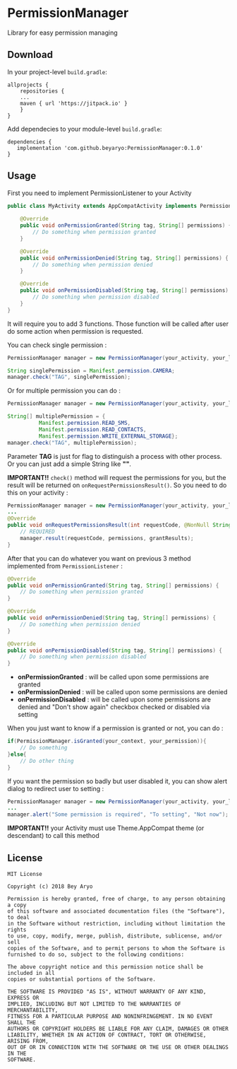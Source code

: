 # PermissionManager
Library for easy permission managing
## Download 
In your project-level `build.gradle`:
```
allprojects {
    repositories {
	...
	maven { url 'https://jitpack.io' }
    }
}
```
Add dependecies to your module-level `build.gradle`:
```
dependencies {
   implementation 'com.github.beyaryo:PermissionManager:0.1.0'
}
```
## Usage
First you need to implement PermissionListener to your Activity

```java
public class MyActivity extends AppCompatActivity implements PermissionListener {
    
    @Override
    public void onPermissionGranted(String tag, String[] permissions) {
        // Do something when permission granted
    }

    @Override
    public void onPermissionDenied(String tag, String[] permissions) {
        // Do something when permission denied
    }

    @Override
    public void onPermissionDisabled(String tag, String[] permissions) {
        // Do something when permission disabled
    }
}
```
It will require you to add 3 functions. Those function will be called after user do some action when permission is requested.

You can check single permission :
```java
PermissionManager manager = new PermissionManager(your_activity, your_listener);

String singlePermission = Manifest.permission.CAMERA;
manager.check("TAG", singlePermission);
```
Or for multiple permission you can do :
```java
PermissionManager manager = new PermissionManager(your_activity, your_listener);

String[] multiplePermission = {
          Manifest.permission.READ_SMS,
          Manifest.permission.READ_CONTACTS,
          Manifest.permission.WRITE_EXTERNAL_STORAGE};
manager.check("TAG", multiplePermission);
```
Parameter **TAG** is just for flag to distinguish a process with other process. Or you can just add a simple String like **""**.

**IMPORTANT!!** `check()` method will request the permissions for you, but the result will be returned on `onRequestPermissionsResult()`. So you need to do this on your activity :
```java
PermissionManager manager = new PermissionManager(your_activity, your_listener);
...
@Override
public void onRequestPermissionsResult(int requestCode, @NonNull String[] permissions, @NonNull int[] grantResults) {
    // REQUIRED
    manager.result(requestCode, permissions, grantResults);
}
```
After that you can do whatever you want on previous 3 method implemented from `PermissionListener` :
```java
@Override
public void onPermissionGranted(String tag, String[] permissions) {
    // Do something when permission granted
}

@Override
public void onPermissionDenied(String tag, String[] permissions) {
    // Do something when permission denied
}

@Override
public void onPermissionDisabled(String tag, String[] permissions) {
    // Do something when permission disabled
}
```
* **onPermissionGranted** : will be called upon some permissions are granted
* **onPermissionDenied** : will be called upon some permissions are denied
* **onPermissionDisabled** : will be called upon some permissions are denied and "Don't show again" checkbox checked or disabled via setting

When you just want to know if a permission is granted or not, you can do :
```java
if(PermissionManager.isGranted(your_context, your_permission)){
    // Do something
}else{
    // Do other thing
}
```
If you want the permission so badly but user disabled it, you can show alert dialog to redirect user to setting :
```java
PermissionManager manager = new PermissionManager(your_activity, your_listener);
...
manager.alert("Some permission is required", "To setting", "Not now");
```
**IMPORTANT!!** your Activity must use Theme.AppCompat theme (or descendant) to call this method
## License
```
MIT License

Copyright (c) 2018 Bey Aryo

Permission is hereby granted, free of charge, to any person obtaining a copy
of this software and associated documentation files (the "Software"), to deal
in the Software without restriction, including without limitation the rights
to use, copy, modify, merge, publish, distribute, sublicense, and/or sell
copies of the Software, and to permit persons to whom the Software is
furnished to do so, subject to the following conditions:

The above copyright notice and this permission notice shall be included in all
copies or substantial portions of the Software.

THE SOFTWARE IS PROVIDED "AS IS", WITHOUT WARRANTY OF ANY KIND, EXPRESS OR
IMPLIED, INCLUDING BUT NOT LIMITED TO THE WARRANTIES OF MERCHANTABILITY,
FITNESS FOR A PARTICULAR PURPOSE AND NONINFRINGEMENT. IN NO EVENT SHALL THE
AUTHORS OR COPYRIGHT HOLDERS BE LIABLE FOR ANY CLAIM, DAMAGES OR OTHER
LIABILITY, WHETHER IN AN ACTION OF CONTRACT, TORT OR OTHERWISE, ARISING FROM,
OUT OF OR IN CONNECTION WITH THE SOFTWARE OR THE USE OR OTHER DEALINGS IN THE
SOFTWARE.
```
